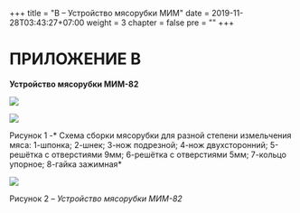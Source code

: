 +++
title = "В – Устройство мясорубки МИМ"
date = 2019-11-28T03:43:27+07:00
weight = 3
chapter = false
pre = ""
+++

# ПРИЛОЖЕНИЕ В

**Устройство мясорубки МИМ-82**

![](/food-organizations/images/media2/p3-1.png)

![](/food-organizations/images/media2/p3-2.png)

Рисунок 1 -* Схема сборки мясорубки для разной степени измельчения мяса: 1-шпонка; 2-шнек; 3-нож подрезной; 4-нож двухсторонний; 5-решётка с отверстиями 9мм; 6-решётка с отверстиями 5мм; 7-кольцо упорное; 8-гайка зажимная*

![](/food-organizations/images/media2/p3-3.jpg)

Рисунок 2 – *Устройство мясорубки МИМ-82*